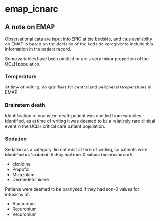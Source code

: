 # emap_icnarc

## A note on EMAP

Observational data are input into EPIC at the bedside, and thus availabilty on EMAP is based on the decision of the bedside caregiver to include this information in the patient record.

Some variables have been omitted or are a very minor proportion of the UCLH population. 

### Temperature
At time of writing, no qualifiers for central and peripheral temperatures in EMAP.

### Brainstem death
Identification of brainstem death patient was omitted from variables identified, as at time of writing it was deemed to be a relatively rare clinical event in the UCLH critical care patient population.

### Sedation
Sedation as a category did not exist at time of writing, so patients were identified as 'sedated' if they had non-0 values for infusions of:
- clonidine
- Propofol
- Midazolam
- Dexmedetomidine

Patients were deemed to be paralysed if they had non-0 values for infusions of:
- Atracurium
- Rocuronium
- Vecuronium
